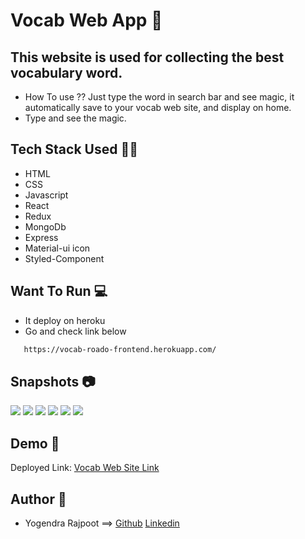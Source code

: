 # Vocab Web App 🌇

## This website is used for collecting the best vocabulary word.


- How To use ?? Just type the word in search bar and see magic, it automatically save to your vocab web site, and display on home.
- Type and see the magic.


## Tech Stack Used 👩‍💻

- HTML
- CSS
- Javascript
- React
- Redux
- MongoDb
- Express
- Material-ui icon
- Styled-Component


## Want To Run 💻
- It deploy on heroku
- Go and check link below

```bash
   https://vocab-roado-frontend.herokuapp.com/
```

## Snapshots 📷

![](../frontend/ScreenShot/1.png)
![](../frontend/ScreenShot/2.png)
![](../frontend/ScreenShot/3.png)
![](../frontend/ScreenShot/4.png)
![](../frontend/ScreenShot/5.png)
![](../frontend/ScreenShot/6.png)

## Demo 🎥

Deployed Link: [Vocab Web Site Link](https://vocab-roado-frontend.herokuapp.com/)


## Author 🤝

* Yogendra Rajpoot ==> [Github](https://github.com/YogendraRajpoot) [Linkedin](https://www.linkedin.com/in/yogendrarajpoot/)
